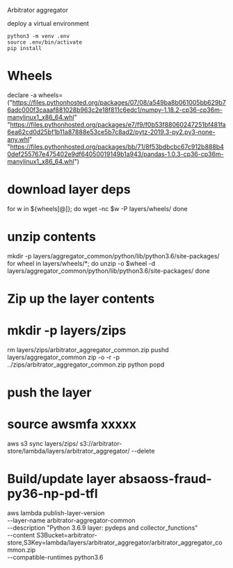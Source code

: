 Arbitrator aggregator

deploy a virtual environment
```
python3 -m venv .env
source .env/bin/activate
pip install
```

# Wheels
<!-- declare -a wheels=("https://files.pythonhosted.org/packages/07/08/a549ba8b061005bb629b76adc000f3caaaf881028b963c2e18f811c6edc1/numpy-1.18.2-cp36-cp36m-manylinux1_x86_64.whl" \
"https://files.pythonhosted.org/packages/e7/f9/f0b53f88060247251bf481fa6ea62cd0d25bf1b11a87888e53ce5b7c8ad2/pytz-2019.3-py2.py3-none-any.whl" \
"https://files.pythonhosted.org/packages/bb/71/8f53bdbcbc67c912b888b40def255767e475402e9df64050019149b1a943/pandas-1.0.3-cp36-cp36m-manylinux1_x86_64.whl" \
"https://files.pythonhosted.org/packages/1a/70/1935c770cb3be6e3a8b78ced23d7e0f3b187f5cbfab4749523ed65d7c9b1/requests-2.23.0-py2.py3-none-any.whl" \
"https://files.pythonhosted.org/packages/bc/a9/01ffebfb562e4274b6487b4bb1ddec7ca55ec7510b22e4c51f14098443b8/chardet-3.0.4-py2.py3-none-any.whl" \
"https://files.pythonhosted.org/packages/b9/63/df50cac98ea0d5b006c55a399c3bf1db9da7b5a24de7890bc9cfd5dd9e99/certifi-2019.11.28-py2.py3-none-any.whl" \
"https://files.pythonhosted.org/packages/e8/74/6e4f91745020f967d09332bb2b8b9b10090957334692eb88ea4afe91b77f/urllib3-1.25.8-py2.py3-none-any.whl" \
"https://files.pythonhosted.org/packages/89/e3/afebe61c546d18fb1709a61bee788254b40e736cff7271c7de5de2dc4128/idna-2.9-py2.py3-none-any.whl" \
"https://files.pythonhosted.org/packages/28/5c/cf6a2b65a321c4a209efcdf64c2689efae2cb62661f8f6f4bb28547cf1bf/joblib-0.14.1-py2.py3-none-any.whl") -->

declare -a wheels=("https://files.pythonhosted.org/packages/07/08/a549ba8b061005bb629b76adc000f3caaaf881028b963c2e18f811c6edc1/numpy-1.18.2-cp36-cp36m-manylinux1_x86_64.whl" \
"https://files.pythonhosted.org/packages/e7/f9/f0b53f88060247251bf481fa6ea62cd0d25bf1b11a87888e53ce5b7c8ad2/pytz-2019.3-py2.py3-none-any.whl" \
"https://files.pythonhosted.org/packages/bb/71/8f53bdbcbc67c912b888b40def255767e475402e9df64050019149b1a943/pandas-1.0.3-cp36-cp36m-manylinux1_x86_64.whl")


# download layer deps
for w in ${wheels[@]}; do
    wget -nc $w -P layers/wheels/
done


# unzip contents
mkdir -p layers/aggregator_common/python/lib/python3.6/site-packages/
for wheel in layers/wheels/*; do
    unzip -o $wheel -d layers/aggregator_common/python/lib/python3.6/site-packages/
done

# Zip up the layer contents
# mkdir -p layers/zips

rm layers/zips/arbitrator_aggregator_common.zip
pushd layers/aggregator_common
zip -o -r -p ../zips/arbitrator_aggregator_common.zip python
popd

# push the layer
# source awsmfa xxxxx 
aws s3 sync layers/zips/ s3://arbitrator-store/lambda/layers/arbitrator_aggregator/ --delete

# Build/update layer absaoss-fraud-py36-np-pd-tfl
aws lambda publish-layer-version \
--layer-name arbitrator-aggregator-common \
--description "Python 3.6.9 layer: pydeps and collector_functions" \
--content S3Bucket=arbitrator-store,S3Key=lambda/layers/arbitrator_aggregator/arbitrator_aggregator_common.zip \
--compatible-runtimes python3.6
